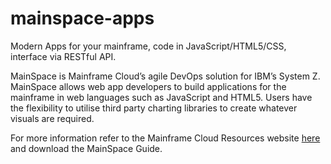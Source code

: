 # mainspace-apps
Modern Apps for your mainframe, code in JavaScript/HTML5/CSS, interface via RESTful API.

MainSpace is Mainframe Cloud’s agile DevOps solution for IBM’s System Z.  
MainSpace allows web app developers to build applications for the mainframe in web languages such as JavaScript and HTML5. Users have the flexibility to utilise third party charting libraries to create whatever visuals are required.

For more information refer to the Mainframe Cloud Resources website [here](http://www.mainframecloud.com/#6) and download the MainSpace Guide.
